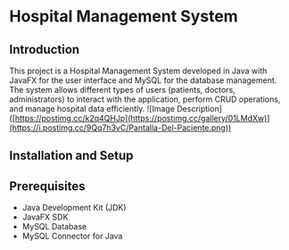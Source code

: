 # Hospital Management System

## Introduction

This project is a Hospital Management System developed in Java with JavaFX for the user interface and MySQL for the database management.
The system allows different types of users (patients, doctors, administrators) to interact with the application, perform CRUD operations, 
and manage hospital data efficiently.
![Image Description] ([https://postimg.cc/k2q4QHJp](https://postimg.cc/gallery/01LMdXw)](https://i.postimg.cc/9Qq7h3vC/Pantalla-Del-Paciente.png))
## Installation and Setup
## Prerequisites
-  Java Development Kit (JDK)
-  JavaFX SDK
-  MySQL Database
-  MySQL Connector for Java
